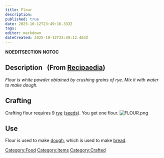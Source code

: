 ```yaml
---
title: Flour
description: 
published: true
date: 2025-10-12T23:49:16.333Z
tags: 
editor: markdown
dateCreated: 2025-10-12T23:49:12.463Z
---
```


__NOEDITSECTION__ __NOTOC__

## Description   (From [Recipaedia](Recipaedia "wikilink"))

*Flour is white powder obtained by crushing grains of rye. Mix it with
water to make dough.*

## Crafting

Crafting flour requires 9 [rye](Recipaedia/Plants/Rye.md "wikilink")
([seeds](Recipaedia/Plants/Rye_Seeds.md "wikilink")). You get one flour.
![FLOUR.png](FLOUR.png "FLOUR.png")

## Use

Flour is used to make [dough](dough "wikilink"), which is used to make
[bread](bread "wikilink").

[Category:Food](Category:Food "wikilink")
[Category:Items](Category:Items "wikilink")
[Category:Crafted](Category:Crafted "wikilink")
